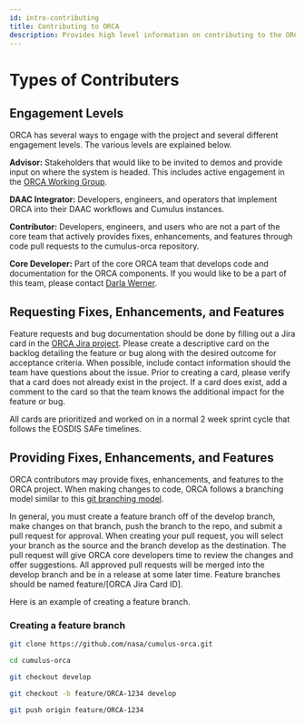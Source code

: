 ```yaml
---
id: intro-contributing
title: Contributing to ORCA
description: Provides high level information on contributing to the ORCA project.
---
```

# Types of Contributers
## Engagement Levels
ORCA has several ways to engage with the project and several different
engagement levels. The various levels are explained below.

**Advisor:**  Stakeholders that would like to be invited to demos and
provide input on where the system is headed. This includes active engagement
in the [ORCA Working Group](https://wiki.earthdata.nasa.gov/display/CUMULUS/ORCA+Working+Group).

**DAAC Integrator:**  Developers, engineers, and operators that implement
ORCA into their DAAC workflows and Cumulus instances.

**Contributor:**  Developers, engineers, and users who are not a
part of the core team that actively provides fixes, enhancements,
and features through code pull requests to the cumulus-orca
repository.

**Core Developer:**  Part of the core ORCA team that develops code and
documentation for the ORCA components. If you would like to be a part of
this team, please contact [Darla Werner](mailto:dwerner@contractor.usgs.gov?subject=Join%20ORCA%20Core%20Development%20Team).


## Requesting Fixes, Enhancements, and Features
Feature requests and bug documentation should be done by filling out a Jira
card in the [ORCA Jira project](https://bugs.earthdata.nasa.gov/secure/RapidBoard.jspa?rapidView=985&projectKey=ORCA&view=planning.nodetail).
Please create a descriptive card on the backlog detailing the feature or
bug along with the desired outcome for acceptance criteria. When possible,
include contact information should the team have questions about the issue.
Prior to creating a card, please verify that a card does not already exist
in the project. If a card does exist, add a comment to the card so that the
team knows the additional impact for the feature or bug.

All cards are prioritized and worked on in a normal 2 week sprint cycle
that follows the EOSDIS SAFe timelines.

## Providing Fixes, Enhancements, and Features
ORCA contributors may provide fixes, enhancements, and features to the ORCA
project. When making changes to code, ORCA follows a branching model
similar to this [git branching model](https://nvie.com/posts/a-successful-git-branching-model/).

In general, you must create a feature branch off of the develop branch, make
changes on that branch, push the branch to the repo, and submit a pull
request for approval. When creating your pull request, you will select your
branch as the source and the branch develop as the destination. The pull
request will give ORCA core developers time to review the changes and offer
suggestions. All approved pull requests will be merged into the develop
branch and be in a release at some later time. Feature branches should be
named feature/[ORCA Jira Card ID].

Here is an example of creating a feature branch.

### Creating a feature branch

```bash
git clone https://github.com/nasa/cumulus-orca.git

cd cumulus-orca

git checkout develop

git checkout -b feature/ORCA-1234 develop

git push origin feature/ORCA-1234
```

